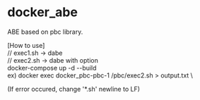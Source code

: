 # docker_abe
ABE based on pbc library.

[How to use] \
// exec1.sh -> dabe \
// exec2.sh -> dabe with option \
docker-compose up -d --build \
ex) docker exec docker_pbc-pbc-1 /pbc/exec2.sh > output.txt \

(If error occured, change '*.sh' newline to LF)
